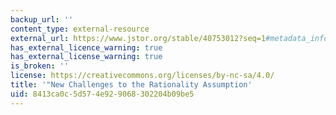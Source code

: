 ```yaml
---
backup_url: ''
content_type: external-resource
external_url: https://www.jstor.org/stable/40753012?seq=1#metadata_info_tab_contents
has_external_licence_warning: true
has_external_license_warning: true
is_broken: ''
license: https://creativecommons.org/licenses/by-nc-sa/4.0/
title: '"New Challenges to the Rationality Assumption'
uid: 8413ca0c-5d57-4e92-9068-302204b09be5
---
```

